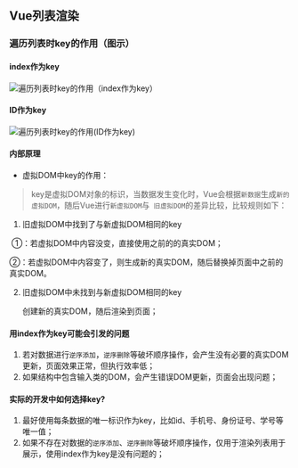 ## Vue列表渲染

### 遍历列表时key的作用（图示）

#### index作为key

![遍历列表时key的作用（index作为key）](https://tva1.sinaimg.cn/large/e6c9d24egy1h2l6b5zl97j21980poael.jpg)

#### ID作为key

![遍历列表时key的作用(ID作为key)](https://tva1.sinaimg.cn/large/e6c9d24egy1h2l766bpiyj219m0pu43c.jpg)

#### 内部原理

- 虚拟DOM中key的作用：

> key是虚拟DOM对象的标识，当数据发生变化时，Vue会根据`新数据`生成`新的虚拟DOM`，随后Vue进行`新虚拟DOM`与` 旧虚拟DOM`的差异比较，比较规则如下：

1. 旧虚拟DOM中找到了与新虚拟DOM相同的key

​	①：若虚拟DOM中内容没变，直接使用之前的的真实DOM；

​	②：若虚拟DOM中内容变了，则生成新的真实DOM，随后替换掉页面中之前的真实DOM。

2. 旧虚拟DOM中未找到与新虚拟DOM相同的key

   创建新的真实DOM，随后渲染到页面；

#### 用index作为key可能会引发的问题

1. 若对数据进行`逆序添加`，`逆序删除`等破坏顺序操作，会产生没有必要的真实DOM更新，页面效果正常，但执行效率低；
2. 如果结构中包含输入类的DOM，会产生错误DOM更新，页面会出现问题；

#### 实际的开发中如何选择key?

1. 最好使用每条数据的唯一标识作为key，比如id、手机号、身份证号、学号等唯一值；
2. 如果不存在对数据的`逆序添加`、`逆序删除`等破坏顺序操作，仅用于渲染列表用于展示，使用index作为key是没有问题的；
